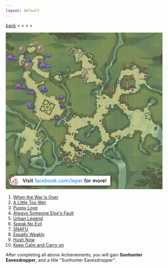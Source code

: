 ```yaml
---
layout: default
---
```


[back](../) < < < <

![Sunhunter’s Vale Conversations](sunhunters-vale-conversations.jpg)
1. [When the War is Over](https://youtu.be/EJI3OU04dOc)
2. [A Little Too Wet](https://youtu.be/lfXJSC5c2X8)
3. [Puppy Love](https://youtu.be/9f1sbUWUDvY)
4. [Always Someone Else's Fault](https://youtu.be/ZMImZSPnBzI)
5. [Urban Legend](https://youtu.be/JJmNyzEsXY8)
6. [Speak No Evil](https://youtu.be/eJXKIvSE-3E)
7. [SNAFU](https://youtu.be/OWnfj-Z04dk)
8. [Equally Weakly](https://youtu.be/KED9NU6qj9w)
9. [Hush Now](https://youtu.be/qLH0GfrzGyw)
10. [Keep Calm and Carry on](https://youtu.be/G-GlGKYWtf0)

After completing all above Achievements, you will gain **Sunhunter Eavesdropper**, and a title "Sunhunter Eavesdropper".
